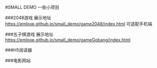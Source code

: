 #SMALL DEMO
一些小项目

###2048游戏
展示地址 https://emloxe.github.io/small_demo/game2048/index.html
可适配手机端

###五子棋游戏
展示地址 https://emloxe.github.io/small_demo/gameGobang/index.html

###H5阅读器


###电影网站












